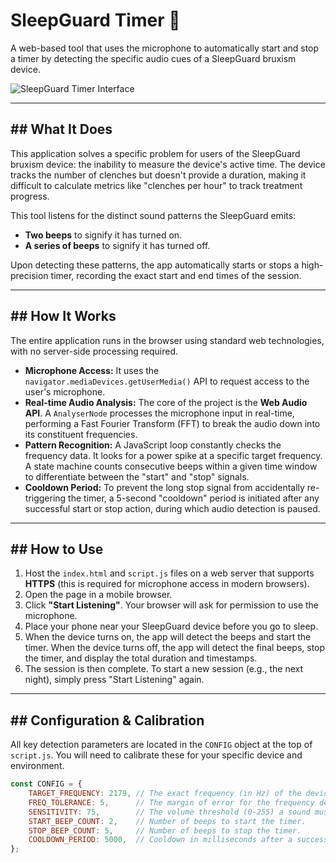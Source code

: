 # SleepGuard Timer 🌙

A web-based tool that uses the microphone to automatically start and stop a timer by detecting the specific audio cues of a SleepGuard bruxism device.

![SleepGuard Timer Interface](https://drive.google.com/file/d/18RHJ8goWE4gxJ4vrIilsP83Skw8cGnin/view?usp=drive_link) 

---

## ## What It Does

This application solves a specific problem for users of the SleepGuard bruxism device: the inability to measure the device's active time. The device tracks the number of clenches but doesn't provide a duration, making it difficult to calculate metrics like "clenches per hour" to track treatment progress.

This tool listens for the distinct sound patterns the SleepGuard emits:
* **Two beeps** to signify it has turned on.
* **A series of beeps** to signify it has turned off.

Upon detecting these patterns, the app automatically starts or stops a high-precision timer, recording the exact start and end times of the session.

---

## ## How It Works

The entire application runs in the browser using standard web technologies, with no server-side processing required.

* **Microphone Access:** It uses the `navigator.mediaDevices.getUserMedia()` API to request access to the user's microphone.
* **Real-time Audio Analysis:** The core of the project is the **Web Audio API**. A `AnalyserNode` processes the microphone input in real-time, performing a Fast Fourier Transform (FFT) to break the audio down into its constituent frequencies.
* **Pattern Recognition:** A JavaScript loop constantly checks the frequency data. It looks for a power spike at a specific target frequency. A state machine counts consecutive beeps within a given time window to differentiate between the "start" and "stop" signals.
* **Cooldown Period:** To prevent the long stop signal from accidentally re-triggering the timer, a 5-second "cooldown" period is initiated after any successful start or stop action, during which audio detection is paused.

---

## ## How to Use

1.  Host the `index.html` and `script.js` files on a web server that supports **HTTPS** (this is required for microphone access in modern browsers).
2.  Open the page in a mobile browser.
3.  Click **"Start Listening"**. Your browser will ask for permission to use the microphone.
4.  Place your phone near your SleepGuard device before you go to sleep.
5.  When the device turns on, the app will detect the beeps and start the timer. When the device turns off, the app will detect the final beeps, stop the timer, and display the total duration and timestamps.
6.  The session is then complete. To start a new session (e.g., the next night), simply press "Start Listening" again.

---

## ## Configuration & Calibration

All key detection parameters are located in the `CONFIG` object at the top of `script.js`. You will need to calibrate these for your specific device and environment.

```javascript
const CONFIG = {
    TARGET_FREQUENCY: 2179, // The exact frequency (in Hz) of the device's beep.
    FREQ_TOLERANCE: 5,      // The margin of error for the frequency detection.
    SENSITIVITY: 75,        // The volume threshold (0-255) a sound must exceed.
    START_BEEP_COUNT: 2,    // Number of beeps to start the timer.
    STOP_BEEP_COUNT: 5,     // Number of beeps to stop the timer.
    COOLDOWN_PERIOD: 5000,  // Cooldown in milliseconds after a successful action.
};